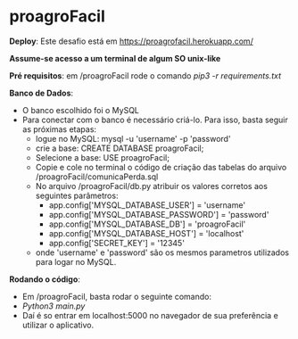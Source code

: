 # proagroFacil


**Deploy**: Este desafio está em https://proagrofacil.herokuapp.com/

**Assume-se acesso a um terminal de algum SO unix-like**

**Pré requisitos**: em  /proagroFacil rode o comando _pip3 -r requirements.txt_
 
**Banco de Dados**:	
* O banco escolhido foi o MySQL  
* Para conectar com o banco é necessário criá-lo. Para isso, basta seguir as próximas etapas:  
  * logue no MySQL: mysql -u 'username' -p 'password'  
  * crie a base: CREATE DATABASE proagroFacil;  
  * Selecione a base: USE proagroFacil;  
  * Copie e cole no terminal o código de criação das tabelas do arquivo /proagroFacil/comunicaPerda.sql  
  * No arquivo /proagroFacil/db.py atribuir os valores corretos aos seguintes parâmetros:
    * app.config['MYSQL_DATABASE_USER'] = 'username'  
    * app.config['MYSQL_DATABASE_PASSWORD'] = 'password'  
    * app.config['MYSQL_DATABASE_DB'] = 'proagroFacil'  
    * app.config['MYSQL_DATABASE_HOST'] = 'localhost'  
    * app.config['SECRET_KEY'] = '12345'  
  * onde 'username' e 'password' são os mesmos parametros utilizados para logar no MySQL.  

**Rodando o código**:
* Em /proagroFacil, basta rodar o seguinte comando:
* _Python3 main.py_
* Daí é so entrar em localhost:5000 no navegador de sua preferência e utilizar o aplicativo.
